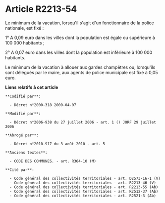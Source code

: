 # Article R2213-54

Le minimum de la vacation, lorsqu'il s'agit d'un fonctionnaire de la police nationale, est fixé :

1° A 0,09 euro dans les villes dont la population est égale ou supérieure à 100 000 habitants ;

2° A 0,07 euro dans les villes dont la population est inférieure à 100 000 habitants.

Le minimum de la vacation à allouer aux gardes champêtres ou, lorsqu'ils sont délégués par le maire, aux agents de police
municipale est fixé à 0,05 euro.

**Liens relatifs à cet article**

	**Codifié par**:

	  - Décret n°2000-318 2000-04-07

	**Modifié par**:

	  - Décret n°2006-938 du 27 juillet 2006 - art. 1 () JORF 29 juillet 2006

	**Abrogé par**:

	  - Décret n°2010-917 du 3 août 2010 - art. 5

	**Anciens textes**:

	  - CODE DES COMMUNES. - art. R364-10 (M)

	**Cité par**:

	  - Code général des collectivités territoriales - art. D2573-16-1 (V)
	  - Code général des collectivités territoriales - art. R2213-46 (V)
	  - Code général des collectivités territoriales - art. R2213-55 (Ab)
	  - Code général des collectivités territoriales - art. R2512-37 (Ab)
	  - Code général des collectivités territoriales - art. R2521-3 (Ab)
